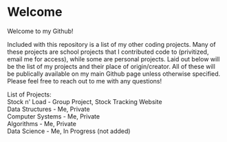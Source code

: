 # Welcome
Welcome to my Github!

Included with this repository is a list of my other coding projects. Many of these projects are school projects that I contributed code to (privitized, email me for access), while some are personal projects.
Laid out below will be the list of my projects and their place of origin/creator. All of these will be publically available on my main Github page unless otherwise specified. Please feel free to reach out to me with any questions!

List of Projects: <br />
Stock n' Load - Group Project, Stock Tracking Website <br />
Data Structures - Me, Private <br />
Computer Systems - Me, Private <br />
Algorithms - Me, Private <br />
Data Science - Me, In Progress (not added) <br />
